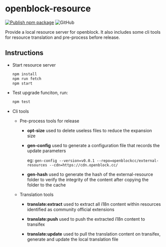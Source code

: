 # openblock-resource

[![Publish npm package](https://github.com/openblockcc/openblock-resource/actions/workflows/publish.yml/badge.svg)](https://github.com/openblockcc/openblock-resource/actions/workflows/publish.yml)
![GitHub](https://img.shields.io/github/license/openblockcc/openblock-resource)

Provide a local resource server for openblock. It also includes some cli tools for resource translation and pre-process before release.

## Instructions

- Start resource server

    ```bash
    npm install
    npm run fetch
    npm start
    ```

- Test upgrade funciton, run:

    ```bash
    npm test
    ```

- Cli tools

  - Pre-process tools for release

    - **opt-size** used to delete useless files to reduce the expansion size

    - **gen-config** used to generate a configuration file that records the update parameters

        eg: `gen-config --version=v0.0.1 --repo=openblockcc/external-resources --cdn=https://cdn.openblock.cc/`

    - **gen-hash** used to generate the hash of the external-resource folder to verify the integrity of the content after copying the folder to the cache

  - Translation tools

    - **translate:extract** used to extract all i18n content within resources identified as community official extensions

    - **translate:push** used to push the extracted i18n content to transifex

    - **translate:update** used to pull the translation content on transifex, generate and update the local translation file
